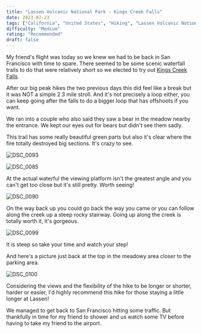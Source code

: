 ```yaml
---
title: "Lassen Volcanic National Park - Kings Creek Falls"
date: 2023-07-23
tags: ["California", "United States", "Hiking", "Lassen Volcanic National Park", "Lassen"]
difficulty: "Medium"
rating: "Recommended"
draft: false
---
```


My friend's flight was today so we knew we had to be back in San Francisco with time to spare. There seemed to be some scenic waterfall trails to do that were relatively short so we elected to try out [Kings Creek Falls](https://www.nps.gov/thingstodo/hikekingscreekfalls.htm).

After our big peak hikes the two previous days this did feel like a break but it was NOT a simple 2.3 mile stroll. And it's not precisely a loop either, you can keep going after the falls to do a bigger loop that has offshoots if you want.

We ran into a couple who also said they saw a bear in the meadow nearby the entrance. We kept our eyes out for bears but didn't see them sadly.

This trail has some really beautiful green parts but also it's clear where the fire totally destroyed big sections. It's crazy to see.

![DSC_0093](/images/lassen/DSC_0093.png)

![DSC_0085](/images/lassen/DSC_0085.png)

At the actual waterful the viewing platform isn't the greatest angle and you can't get too close but it's still pretty. Worth seeing!

![DSC_0090](/images/lassen/DSC_0090.png)

On the way back up you could go back the way you came or you can follow along the creek up a steep rocky stairway. Going up along the creek is totally worth it, it's gorgeous.

![DSC_0099](/images/lassen/DSC_0099.png)

It is steep so take your time and watch your step!

And here's a picture just back at the top in the meadowy area closer to the parking area.

![DSC_0100](/images/lassen/DSC_0100.png)

Considering the views and the flexibility of the hike to be longer or shorter, harder or easier, I'd highly recommend this hike for those staying a little longer at Lassen!

We managed to get back to San Francisco hitting some traffic. But thankfully in time for my friend to shower and us watch some TV before having to take my friend to the airport. 